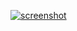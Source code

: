 [![screenshot](http://ec2-54-241-15-193.us-west-1.compute.amazonaws.com:8080/DharmaBot.png)](#dharmabot-v701-stripped)
